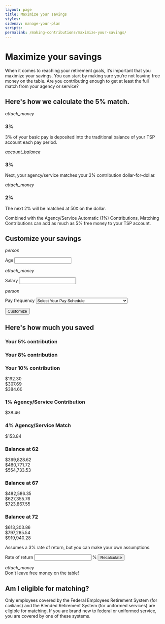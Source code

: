 ```yaml
---
layout: page
title: Maximize your savings
styles:
sidenav: manage-your-plan
scripts:
permalink: /making-contributions/maximize-your-savings/
---
```


# Maximize your savings

When it comes to reaching your retirement goals, it’s important that you
maximize your savings. You can start by making sure you’re not leaving free
money on the table. Are you contributing enough to get at least the full match from your agency or service?



<!-- HOW CALCULATED -->
<section id="maximize">
<div class="usa-grid-full">
  <div class="usa-width-one-whole silver"><h2>Here's how we calculate the 5% match.</h2></div>
</div>
<div class="usa-grid-full calculate">
  <div class="usa-width-one-third gradient-1">
    <i class="material-icons md-120">attach_money</i>
    <h3>3%</h3>
    <p>3% of your basic pay is deposited into the traditional balance of your TSP account each pay period.</p></div>
  <div class="usa-width-one-third gradient-2">
    <i class="material-icons md-120">account_balance</i><h3>3%</h3>
    <p>Next, your agency/service matches your 3% contribution dollar-for-dollar.</p></div>
  <div class="usa-width-one-third gradient-3">
    <i class="material-icons md-120">attach_money</i><h3>2%</h3>
    <p>The next 2% will be matched at 50&#162; on the dollar.</p></div>
</div>

<div class="usa-grid-full">
  <div class="usa-width-one-whole ">
  <div class="match silver">Combined with the Agency/Service Automatic (1%) Contributions, Matching Contributions can add as much as 5% free money to your TSP account.</div></div>
</div>
</section> <!-- // end #maximize -->

<!-- CUSTOMIZE YOUR SAVINGS -->
<section id="customize">
<div class="usa-grid-full customize">
  <div class="usa-width-one-whole blue-medium"><h2>Customize your savings</h2></div>
</div>
<div class="usa-grid-full">
  <div class="usa-width-one-third">
  <i class="material-icons md-144">person</i>
  <p><label for="your-age">Age</label>
  <input id="your-age" name="retire-age" type="text" onchange="calculate()"></p></div>
  <div class="usa-width-one-third">
  <i class="material-icons md-144">attach_money</i>
  <p><label for="your-salary">Salary</label>
  <input id="your-salary" name="salary" type="text" onchange="calculate()"></p></div>
  <div class="usa-width-one-third">
  <i class="material-icons md-144">person</i>
  <p>
  <label for="pay-frequency">Pay frequency</label>
    <select id="pay-frequency" name="frequency" type="text" onchange="calculate()">
       <option value="Select">Select Your Pay Schedule</option>
       <option value="Biweekly">Biweekly (every 2 weeks, 26 times a year)</option>
       <option value="Weekly">Weekly (52 times a year)</option>
       <option value="Semi-monthly">Semi-monthly (twice a month, 24 times a year)</option>
       <option value="Monthly">Monthly (12 times a year).</option>
    </select></p></div>
</div>
<div class="usa-grid-full">
  <div class="usa-width-one-whole"><button class="usa-button">Customize</button></div>
</div>
</section> <!-- // end #customize -->

<!-- HERE'S HOW MUCH YOU SAVED -->
<section id="how-much-you-saved">
<div class="usa-grid-full">
  <div class="usa-width-one-whole blue-medium"><h2>Here's how much you saved</h2></div>
</div>
<!-- CONTRIBUTION AMOUNTS % -->
<div class="usa-grid-full">
 <div class="usa-width-one-third silver"><h3>Your 5% contribution</h3></div>
 <div class="usa-width-one-third silver"><h3>Your 8% contribution</h3></div>
 <div class="usa-width-one-third silver"><h3>Your 10% contribution</h3></div>
</div>
<div class="usa-grid-full value">
 <div class="usa-width-one-third ">$192.30</div>
 <div class="usa-width-one-third ">$307.69</div>
 <div class="usa-width-one-third ">$384.60</div>
</div>

<!-- 1% AGENCY/SERVICE CONTRIBUTION -->
<div class="usa-grid-full">
  <div class="usa-width-one-whole silver"><h3>1% Agency/Service Contribution</h3></div>
</div>
<div class="usa-grid-full value">
  <div class="usa-width-one-whole ">$38.46</div>
</div>

<!-- 4% AGENCY/SERVICE CONTRIBUTION -->
<div class="usa-grid-full">
  <div class="usa-width-one-whole silver"><h3>4% Agency/Service Match</h3></div>
</div>
<div class="usa-grid-full value">
  <div class="usa-width-one-whole ">$153.84</div>
</div>

<!-- BALANCE AGE 62 -->
<div class="usa-grid-full">
  <div class="usa-width-one-whole silver"><h3>Balance at 62</h3></div>
</div>
<div class="usa-grid-full value">
 <div class="usa-width-one-third">$369,828.62</div>
 <div class="usa-width-one-third">$480,771.72</div>
 <div class="usa-width-one-third">$554,733.53</div>
</div>

<!-- BALANCE AGE 67 -->
<div class="usa-grid-full">
  <div class="usa-width-one-whole silver"><h3>Balance at 67</h3></div>
</div>
<div class="usa-grid-full value">
 <div class="usa-width-one-third">$482,586.35</div>
 <div class="usa-width-one-third">$627,355.76</div>
 <div class="usa-width-one-third">$723,867.55</div>
</div>

<!-- BALANCE AGE 72 -->
<div class="usa-grid-full">
  <div class="usa-width-one-whole silver"><h3>Balance at 72</h3></div>
</div>
<div class="usa-grid-full value">
 <div class="usa-width-one-third">$613,303.86</div>
 <div class="usa-width-one-third">$797,285.54</div>
 <div class="usa-width-one-third">$919,940.28</div>
</div>

<!-- RECALCULATE -->
<div class="usa-grid-full">
  <div class="usa-width-one-whole recalculate">
  <p>Assumes a 3% rate of return, but you can make your own assumptions.</p>
  <form>
  <label for="your-rate-of-return">Rate of return</label>
    <span>
      <input id="your-rate-of-return" name="return-rate" type="number" onchange="calculate()">
      <span class="percent">%</span>
      <button class="usa-button">Recalculate</button>
    </span>
  </form>
  </div>
</div>

</section> <!-- // end #how-much-you-saved -->

<!-- DON'T LEAVE FREE MONEY ON THE TABLE -->
<section id="free-money-honey">
<div class="usa-grid-full">
  <div class="usa-width-one-whole "><i class="material-icons md-48">attach_money</i></div>
  <div class="usa-width-one-whole ">Don't leave free money on the table!</div>
</div>
</section> <!-- // end #free-money-honey -->

<!-- ![How to maximize your 5% matching contributions](/assets/img/infographs/maximize-your-savings.png) -->

## Am I eligible for matching?
Only employees covered by the <span data-term="Federal Employees' Retirement System (FERS)" class="js-glossary-toggle term term-end">Federal Employees Retirement System</span> (for civilians) and the <span data-term="Blended Retirement System (BRS)" class="js-glossary-toggle term term-end">Blended Retirement System </span> (for uniformed services) are eligible for matching. If you are brand new to federal or uniformed service, you are covered by one of these systems.
